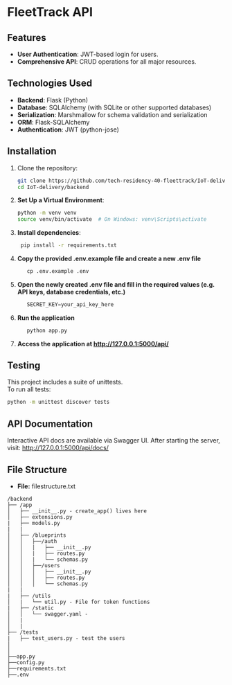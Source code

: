 # FleetTrack API

## Features
- **User Authentication**: JWT-based login for users.
- **Comprehensive API**: CRUD operations for all major resources.

## Technologies Used
- **Backend**: Flask (Python)
- **Database**: SQLAlchemy (with SQLite or other supported databases)
- **Serialization**: Marshmallow for schema validation and serialization
- **ORM**: Flask-SQLAlchemy
- **Authentication**: JWT (python-jose)

## Installation

1. Clone the repository:
   ```bash
   git clone https://github.com/tech-residency-40-fleettrack/IoT-delivery.git
   cd IoT-delivery/backend
2. **Set Up a Virtual Environment**:
   ```bash
   python -m venv venv
   source venv/bin/activate  # On Windows: venv\Scripts\activate
3. **Install dependencies**:
   ```bash
    pip install -r requirements.txt

4. **Copy the provided .env.example file and create a new .env file**
   ```python 
      cp .env.example .env
   ```
5. **Open the newly created .env file and fill in the required values (e.g. API keys, database credentials, etc.)**
   ```python 
      SECRET_KEY=your_api_key_here
   ```
6. **Run the application**
   ```python 
      python app.py
   ```
7. **Access the application at http://127.0.0.1:5000/api/**

## Testing
This project includes a suite of unittests.  
To run all tests:

```sh
python -m unittest discover tests
```

## API Documentation
Interactive API docs are available via Swagger UI.
After starting the server, visit: http://127.0.0.1:5000/api/docs/


## File Structure
- **File:** filestructure.txt

```text
/backend 
├── /app
│   ├── __init__.py - create_app() lives here
│   ├── extensions.py
|   ├── models.py
|   |
│   ├── /blueprints
│   │   ├──/auth 
│   │   |   ├── __init__.py  
│   │   |   ├── routes.py  
│   │   |   └── schemas.py 
│   │   ├──/users 
│   │   │   ├── __init__.py
│   │   │   ├── routes.py 
│   │   │   └── schemas.py
|   |
|   ├── /utils 
│   |   └── util.py - File for token functions
|   ├── /static
│   │   └── swagger.yaml - 
│   |
│   |
├── /tests	
|   ├── test_users.py - test the users
│	
│			
├──app.py
├──config.py
├──requirements.txt
├──.env
